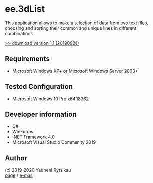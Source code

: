 # ee.3dList
This application allows to make a selection of data from two text files, choosing and sorting their common and unique lines in different combinations

[>> download version 1.1 (20190928)](https://github.com/rytsikau/ee.3dList/archive/master.zip)

## Requirements
* Microsoft Windows XP+ or Microsoft Windows Server 2003+

## Tested Configuration
* Microsoft Windows 10 Pro x64 18362

## Developer information
* C#
* WinForms
* .NET Framework 4.0
* Microsoft Visual Studio Community 2019

## Author
(c) 2019-2020 Yauheni Rytsikau  
[page](https://rytsikau.github.io) / [e-mail](mailto:y.rytsikau@gmail.com)
